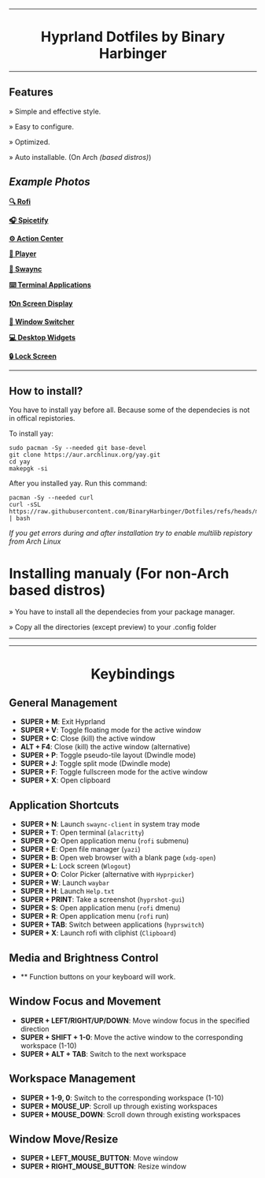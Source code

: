 
----------------------------------------------------------------------------------------

<h1 align="center">Hyprland Dotfiles by Binary Harbinger</h1>

----------------------------------------------------------------------------------------

## Features

» Simple and effective style.

» Easy to configure.

» Optimized.

» Auto installable. (On Arch *(based distros)*)

## *Example Photos*

[**🔍 Rofi**](https://raw.githubusercontent.com/BinaryHarbinger/Dotfiles/main/preview/rofi.png)

[**🎧 Spicetify**](https://raw.githubusercontent.com/BinaryHarbinger/Dotfiles/main/preview/spicetify.png)

[**⚙️ Action Center**](https://raw.githubusercontent.com/BinaryHarbinger/Dotfiles/main/preview/center.png)

[**🎵 Player**](https://raw.githubusercontent.com/BinaryHarbinger/Dotfiles/main/preview/Player.png)

[**🔔 Swaync**](https://raw.githubusercontent.com/BinaryHarbinger/Dotfiles/main/preview/swaync.png)

[**⌨️ Terminal Applications**](https://raw.githubusercontent.com/BinaryHarbinger/Dotfiles/main/preview/terminal.png)

[**❗On Screen Display**](https://raw.githubusercontent.com/BinaryHarbinger/Dotfiles/main/preview/osd.png)

[**🔄 Window Switcher**](https://raw.githubusercontent.com/BinaryHarbinger/Dotfiles/main/preview/switcher.png)

[**💻 Desktop Widgets**](https://raw.githubusercontent.com/BinaryHarbinger/Dotfiles/main/preview/desktop.png)

[**🔒 Lock Screen**](https://raw.githubusercontent.com/BinaryHarbinger/Dotfiles/main/preview/hyprlock.png)

----------------------------------------------------------------------------------------

## How to install?

You have to install yay before all. Because some of the dependecies is not in offical repistories.

To install yay: 
```
sudo pacman -Sy --needed git base-devel
git clone https://aur.archlinux.org/yay.git
cd yay
makepgk -si
```

After you installed yay. Run this command:
```
pacman -Sy --needed curl
curl -sSL https://raw.githubusercontent.com/BinaryHarbinger/Dotfiles/refs/heads/main/install.sh | bash

```
_If you get errors during and after installation try to enable multilib repistory from Arch Linux_

# Installing manualy (For non-Arch based distros)

» You have to install all the dependecies from your package manager.

» Copy all the directories (except preview) to your .config folder

***


----------------------------------------------------------------------------------------

<h1 align="center">Keybindings</h1>

## General Management
- **SUPER + M**: Exit Hyprland
- **SUPER + V**: Toggle floating mode for the active window
- **SUPER + C**: Close (kill) the active window
- **ALT + F4**: Close (kill) the active window (alternative)
- **SUPER + P**: Toggle pseudo-tile layout (Dwindle mode)
- **SUPER + J**: Toggle split mode (Dwindle mode)
- **SUPER + F**: Toggle fullscreen mode for the active window
- **SUPER + X**: Open clipboard

## Application Shortcuts
- **SUPER + N**: Launch `swaync-client` in system tray mode
- **SUPER + T**: Open terminal (`alacritty`)
- **SUPER + Q**: Open application menu (`rofi` submenu)
- **SUPER + E**: Open file manager (`yazi`)
- **SUPER + B**: Open web browser with a blank page (`xdg-open`)
- **SUPER + L**: Lock screen (`Wlogout`)
- **SUPER + O**: Color Picker (alternative with `Hyprpicker`)
- **SUPER + W**: Launch `waybar`
- **SUPER + H**: Launch `Help.txt`
- **SUPER + PRINT**: Take a screenshot (`hyprshot-gui`)
- **SUPER + S**: Open application menu (`rofi` dmenu)
- **SUPER + R**: Open application menu (`rofi` run)
- **SUPER + TAB**: Switch between applications (`hyprswitch`)
- **SUPER + X**: Launch rofi with cliphist (`Clipboard`)

## Media and Brightness Control
- ** Function buttons on your keyboard will work.

## Window Focus and Movement
- **SUPER + LEFT/RIGHT/UP/DOWN**: Move window focus in the specified direction
- **SUPER + SHIFT + 1-0**: Move the active window to the corresponding workspace (1-10)
- **SUPER + ALT + TAB**: Switch to the next workspace

## Workspace Management
- **SUPER + 1-9, 0**: Switch to the corresponding workspace (1-10)
- **SUPER + MOUSE_UP**: Scroll up through existing workspaces
- **SUPER + MOUSE_DOWN**: Scroll down through existing workspaces

## Window Move/Resize
- **SUPER + LEFT_MOUSE_BUTTON**: Move window
- **SUPER + RIGHT_MOUSE_BUTTON**: Resize window

